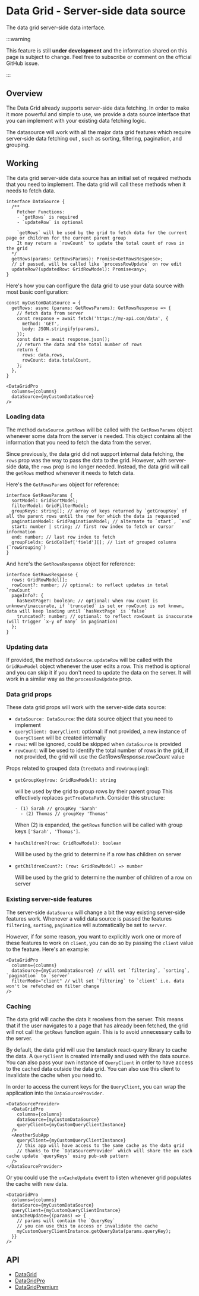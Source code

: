 # Data Grid - Server-side data source

<p class="description">The data grid server-side data interface.</p>

:::warning

This feature is still <b>under development</b> and the information shared on this page is subject to change. Feel free to subscribe or comment on the official GitHub issue.

:::

## Overview

The Data Grid already supports server-side data fetching. In order to make it more powerful and simple to use, we provide a data source interface that you can implement with your existing data fetching logic.

The datasource will work with all the major data grid features which require server-side data fetching out , such as sorting, filtering, pagination, and grouping.

## Working

The data grid server-side data source has an initial set of required methods that you need to implement. The data grid will call these methods when it needs to fetch data.

```tsx
interface DataSource {
  /**
    Fetcher Functions:
    - `getRows` is required
    - `updateRow` is optional
    
    `getRows` will be used by the grid to fetch data for the current page or children for the current parent group
    It may return a `rowCount` to update the total count of rows in the grid
  */
  getRows(params: GetRowsParams): Promise<GetRowsResponse>;
  // if passed, will be called like `processRowUpdate` on row edit
  updateRow?(updatedRow: GridRowModel): Promise<any>;
}
```

Here's how you can configure the data grid to use your data source with most basic configuration:

```tsx
const myCustomDataSource = {
  getRows: async (params: GetRowsParams): GetRowsResponse => {
    // fetch data from server
    const response = await fetch('https://my-api.com/data', {
      method: 'GET',
      body: JSON.stringify(params),
    });
    const data = await response.json();
    // return the data and the total number of rows
    return {
      rows: data.rows,
      rowCount: data.totalCount,
    };
  },
}

<DataGridPro
  columns={columns}
  dataSource={myCustomDataSource}
/>
```

### Loading data

The method `dataSource.getRows` will be called with the `GetRowsParams` object whenever some data from the server is needed. This object contains all the information that you need to fetch the data from the server.

Since previously, the data grid did not support internal data fetching, the `rows` prop was the way to pass the data to the grid. However, with server-side data, the `rows` prop is no longer needed. Instead, the data grid will call the `getRows` method whenever it needs to fetch data.

Here's the `GetRowsParams` object for reference:

```tsx
interface GetRowsParams {
  sortModel: GridSortModel;
  filterModel: GridFilterModel;
  groupKeys: string[]; // array of keys returned by `getGroupKey` of all the parent rows until the row for which the data is requested
  paginationModel: GridPaginationModel; // alternate to `start`, `end`
  start: number | string; // first row index to fetch or cursor information
  end: number; // last row index to fetch
  groupFields: GridColDef['field'][]; // list of grouped columns (`rowGrouping`)
}
```

And here's the `GetRowsResponse` object for reference:

```tsx
interface GetRowsResponse {
  rows: GridRowModel[];
  rowCount?: number; // optional: to reflect updates in total `rowCount`
  pageInfo?: {
    hasNextPage?: boolean; // optional: when row count is unknown/inaccurate, if `truncated` is set or rowCount is not known, data will keep loading until `hasNextPage` is `false`
    truncated?: number; // optional: to reflect rowCount is inaccurate (will trigger `x-y of many` in pagination)
  };
}
```

### Updating data

If provided, the method `dataSource.updateRow` will be called with the `GridRowModel` object whenever the user edits a row. This method is optional and you can skip it if you don't need to update the data on the server. It will work in a similar way as the `processRowUpdate` prop.

### Data grid props

These data grid props will work with the server-side data source:

- `dataSource: DataSource`: the data source object that you need to implement
- `queryClient: QueryClient`: optional: if not provided, a new instance of `QueryClient` will be created internally
- `rows`: will be ignored, could be skipped when `dataSource` is provided
- `rowCount`: will be used to identify the total number of rows in the grid, if not provided, the grid will use the _GetRowsResponse.rowCount_ value

Props related to grouped data (`treeData` and `rowGrouping`):

- `getGroupKey(row: GridRowModel): string`

  will be used by the grid to group rows by their parent group
  This effectively replaces `getTreeDataPath`.
  Consider this structure:

  ```
  - (1) Sarah // groupKey 'Sarah'
    - (2) Thomas // groupKey 'Thomas'
  ```

  When (2) is expanded, the `getRows` function will be called with group keys `['Sarah', 'Thomas']`.

- `hasChildren?(row: GridRowModel): boolean`

  Will be used by the grid to determine if a row has children on server

- `getChildrenCount?: (row: GridRowModel) => number`

  Will be used by the grid to determine the number of children of a row on server

### Existing server-side features

The server-side `dataSource` will change a bit the way existing server-side features work. Whenever a valid data source is passed the features `filtering`, `sorting`, `pagination` will automatically be set to `server`.

However, if for some reason, you want to explicitly work one or more of these features to work on `client`, you can do so by passing the `client` value to the feature. Here's an example:

```tsx
<DataGridPro
  columns={columns}
  dataSource={myCustomDataSource} // will set `filtering`, `sorting`, `pagination` to `server`
  filterMode="client" // will set `filtering` to `client` i.e. data won't be refetched on filter change
/>
```

### Caching

The data grid will cache the data it receives from the server. This means that if the user navigates to a page that has already been fetched, the grid will not call the `getRows` function again. This is to avoid unnecessary calls to the server.

By default, the data grid will use the tanstack react-query library to cache the data. A `QueryClient` is created internally and used with the data source. You can also pass your own instance of `QueryClient` in order to have access to the cached data outside the data grid. You can also use this client to invalidate the cache when you need to.

In order to access the current keys for the `QueryClient`, you can wrap the application into the `DataSourceProvider`.

```tsx
<DataSourceProvider>
  <DataGridPro
    columns={columns}
    dataSource={myCustomDataSource}
    queryClient={myCustomQueryClientInstance}
  />
  <AnotherSubApp
    queryClient={myCustomQueryClientInstance}
    // this app will have access to the same cache as the data grid
    // thanks to the `DataSourceProvider` which will share the on each cache update `queryKeys` using pub-sub pattern
  />
</DataSourceProvider>
```

Or you could use the `onCacheUpdate` event to listen whenever grid populates the cache with new data.

```tsx
<DataGridPro
  columns={columns}
  dataSource={myCustomDataSource}
  queryClient={myCustomQueryClientInstance}
  onCacheUpdate={(params) => {
    // params will contain the `QueryKey`
    // you can use this to access or invalidate the cache
    myCustomQueryClientInstance.getQueryData(params.queryKey);
  }}
/>
```

## API

- [DataGrid](/x/api/data-grid/data-grid/)
- [DataGridPro](/x/api/data-grid/data-grid-pro/)
- [DataGridPremium](/x/api/data-grid/data-grid-premium/)
